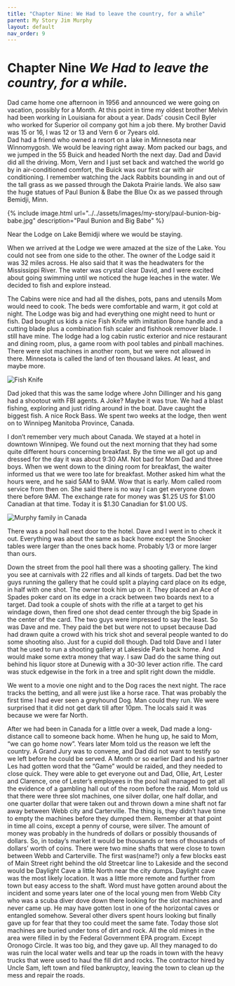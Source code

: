 ```yaml
---
title: "Chapter Nine: We Had to leave the country, for a while"
parent: My Story Jim Murphy
layout: default
nav_order: 9
---
```


# Chapter Nine *We Had to leave the country, for a while.*
Dad came home one afternoon in 1956 and announced we were going on vacation, possibly for a Month.  At this point in time my oldest brother Melvin had been working in Louisiana for about a year.  Dads’ cousin Cecil Byler who worked for Superior oil company got him a job there. My brother David was 15 or 16, I was 12 or 13 and Vern 6 or 7years old.  
Dad had a friend who owned a resort on a lake in Minnesota near Winnomygosh.  We would be leaving right away. Mom packed our bags, and we jumped in the 55 Buick and headed North the next day.
Dad and David did all the driving.  Mom, Vern and I just set back and watched the world go by in air-conditioned comfort, the Buick was our first car with air conditioning.    I remember watching the Jack Rabbits bounding in and out of the tall grass as we passed through the Dakota Prairie lands. We also saw the huge statues of Paul Bunion & Babe the Blue Ox as we passed through Bemidji, Minn.

{% include image.html url="../../assets/images/my-story/paul-bunion-big-babe.jpg" description="Paul Bunion and Big Babe" %}

Near the Lodge on Lake Bemidji where we would be staying.

When we arrived at the Lodge we were amazed at the size of the Lake.  You could not see from one side to the other. The owner of the Lodge said it was 32 miles across. He also said that it was the headwaters for the Mississippi River.  The water was crystal clear David, and I were excited about going swimming until we noticed the huge leaches in the water. We decided to fish and explore instead.

The Cabins were nice and had all the dishes, pots, pans and utensils Mom would need to cook.  The beds were comfortable and warm, it got cold at night.  The Lodge was big and had everything one might need to hunt or fish. Dad bought us kids a nice Fish Knife with imitation Bone handle and a cutting blade plus a combination fish scaler and fishhook remover blade. I still have mine.  The lodge had a log cabin rustic exterior and nice restaurant and dining room, plus, a game room with pool tables and pinball machines. There were slot machines in another room, but we were not allowed in there. Minnesota is called the land of ten thousand lakes. At least, and maybe more.

![Fish Knife](../../assets/images/my-story/fish-knife.jpg)

Dad joked that this was the same lodge where John Dillinger and his gang had a shootout with FBI agents. A Joke? Maybe it was true. We had a blast fishing, exploring and just riding around in the boat. Dave caught the biggest fish.  A nice Rock Bass. We spent two weeks at the lodge, then went on to Winnipeg Manitoba Province, Canada.

I don’t remember very much about Canada. We stayed at a hotel in downtown Winnipeg. We found out the next morning that they had some quite different hours concerning breakfast. By the time we all got up and dressed for the day it was about 9:30 AM.   Not bad for Mom Dad and three boys. When we went down to the dining room for breakfast, the waiter informed us that we were too late for breakfast. Mother asked him what the hours were, and he said 5AM to 9AM. Wow that is early. Mom called room service from then on.  She said there is no way I can get everyone down there before 9AM. The exchange rate for money was $1.25 US for $1.00 Canadian at that time.  Today it is $1.30 Canadian for $1.00 US.

![Murphy family in Canada](../../assets/images/my-story/canada-family.jpg)

There was a pool hall next door to the hotel.  Dave and I went in to check it out.  Everything was about the same as back home except the Snooker tables were larger than the ones back home. Probably 1/3 or more larger than ours.

Down the street from the pool hall there was a shooting gallery. The kind you see at carnivals with 22 rifles and all kinds of targets. Dad bet the two guys running the gallery that he could split a playing card place on its edge, in half with one shot. The owner took him up on it. They placed an Ace of Spades poker card on its edge in a crack between two boards next to a target. Dad took a couple of shots with the rifle at a target to get his windage down, then fired one shot dead center through the big Spade in the center of the card. The two guys were impressed to say the least.  So was Dave and me. They paid the bet but were not to upset because Dad had drawn quite a crowd with his trick shot and several people wanted to do some shooting also. Just for a cupid doll though. Dad told Dave and I later that he used to run a shooting gallery at Lakeside Park back home. And would make some extra money that way. I saw Dad do the same thing out behind his liquor store at Dunewig with a 30-30 lever action rifle.  The card was stuck edgewise in the fork in a tree and split right down the middle.

We went to a movie one night and to the Dog races the next night.  The race tracks the betting, and all were just like a horse race. That was probably the first time I had ever seen a greyhound Dog.  Man could they run. We were surprised that it did not get dark till after 10pm.  The locals said it was because we were far North.

After we had been in Canada for a little over a week, Dad made a long-distance call to someone back home.  When he hung up, he said to Mom, “we can go home now”.  Years later Mom told us the reason we left the country. A Grand Jury was to convene, and Dad did not want to testify so we left before he could be served. A Month or so earlier Dad and his partner Les had gotten word that the “Game” would be raided, and they needed to close quick.  They were able to get everyone out and Dad, Ollie, Art, Lester and Clarence, one of Lester’s employees in the pool hall managed to get all the evidence of a gambling hall out of the room before the raid. Mom told us that there were three slot machines, one silver dollar, one half dollar, and one quarter dollar that were taken out and thrown down a mine shaft not far away between Webb city and Carterville.  The thing is, they didn’t have time to empty the machines before they dumped them.  Remember at that point in time all coins, except a penny of course, were silver. The amount of money was probably in the hundreds of dollars or possibly thousands of dollars.  So, in today’s market it would be thousands or tens of thousands of dollars’ worth of coins.  There were two mine shafts that were close to town between Webb and Carterville. The first was(name?)  only a few blocks east of Main Street right behind the old Streetcar line to Lakeside and the second would be Daylight Cave a little North near the city dumps. Daylight cave was the most likely location. It was a little more remote and further from town but easy access to the shaft.  Word must have gotten around about the incident and some years later one of the local young men from Webb City who was a scuba diver dove down there looking for the slot machines and never came up. He may have gotten lost in one of the horizontal caves or entangled somehow.  Several other divers spent hours looking but finally gave up for fear that they too could meet the same fate. Today those slot machines are buried under tons of dirt and rock. All the old mines in the area were filled in by the Federal Government EPA program. Except Oronogo Circle.  It was too big, and they gave up.  All they managed to do was ruin the local water wells and tear up the roads in town with the heavy trucks that were used to haul the fill dirt and rocks.  The contractor hired by Uncle Sam, left town and filed bankruptcy, leaving the town to clean up the mess and repair the roads.

